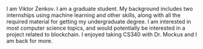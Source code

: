 I am Viktor Zenkov. I am a graduate student. My background includes two internships using machine learning and other skills, along with all the required material for getting my undergraduate degree. I am interested in most computer science topics, and would potentially be interested in a project related to blockchain. I enjoyed taking CS340 with Dr. Mockus and I am back for more.
